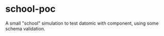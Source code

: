 # school-poc

A small "school" simulation to test datomic with component, using some schema validation.